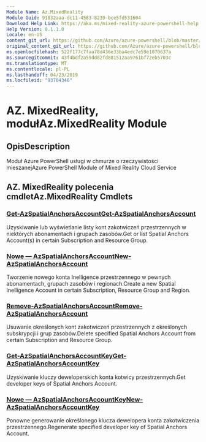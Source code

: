 ```yaml
---
Module Name: Az.MixedReality
Module Guid: 91832aaa-dc11-4583-8239-bce5fd531604
Download Help Link: https://aka.ms/mixed-reality-azure-powershell-help
Help Version: 0.1.1.0
Locale: en-US
content_git_url: https://github.com/Azure/azure-powershell/blob/master/src/MixedReality/MixedReality/help/Az.MixedReality.md
original_content_git_url: https://github.com/Azure/azure-powershell/blob/master/src/MixedReality/MixedReality/help/Az.MixedReality.md
ms.openlocfilehash: 522f177c7faa78d436e33ba4edc7e59e1070637a
ms.sourcegitcommit: 43f4bdf2a59dd82fd881512aa9761bf72eb5703c
ms.translationtype: MT
ms.contentlocale: pl-PL
ms.lasthandoff: 04/23/2019
ms.locfileid: "93704346"
---
```

# <span data-ttu-id="53235-101">AZ. MixedReality, moduł</span><span class="sxs-lookup"><span data-stu-id="53235-101">Az.MixedReality Module</span></span>
## <span data-ttu-id="53235-102">Opis</span><span class="sxs-lookup"><span data-stu-id="53235-102">Description</span></span>
<span data-ttu-id="53235-103">Moduł Azure PowerShell usługi w chmurze o rzeczywistości mieszanej</span><span class="sxs-lookup"><span data-stu-id="53235-103">Azure PowerShell Module of Mixed Reality Cloud Service</span></span>

## <span data-ttu-id="53235-104">AZ. MixedReality polecenia cmdlet</span><span class="sxs-lookup"><span data-stu-id="53235-104">Az.MixedReality Cmdlets</span></span>
### [<span data-ttu-id="53235-105">Get-AzSpatialAnchorsAccount</span><span class="sxs-lookup"><span data-stu-id="53235-105">Get-AzSpatialAnchorsAccount</span></span>](Get-AzSpatialAnchorsAccount.md)
<span data-ttu-id="53235-106">Uzyskiwanie lub wyświetlanie listy kont zakotwiczeń przestrzennych w niektórych abonamentach i grupach zasobów.</span><span class="sxs-lookup"><span data-stu-id="53235-106">Get or list Spatial Anchors Account(s) in certain Subscription and Resource Group.</span></span>

### [<span data-ttu-id="53235-107">Nowe — AzSpatialAnchorsAccount</span><span class="sxs-lookup"><span data-stu-id="53235-107">New-AzSpatialAnchorsAccount</span></span>](New-AzSpatialAnchorsAccount.md)
<span data-ttu-id="53235-108">Tworzenie nowego konta Inelligence przestrzennego w pewnych abonamentach, grupach zasobów i regionach.</span><span class="sxs-lookup"><span data-stu-id="53235-108">Create a new Spatial Inelligence Account in certain Subscription, Resource Group and Region.</span></span>

### [<span data-ttu-id="53235-109">Remove-AzSpatialAnchorsAccount</span><span class="sxs-lookup"><span data-stu-id="53235-109">Remove-AzSpatialAnchorsAccount</span></span>](Remove-AzSpatialAnchorsAccount.md)
<span data-ttu-id="53235-110">Usuwanie określonych kont zakotwiczeń przestrzennych z określonych subskrypcji i grup zasobów.</span><span class="sxs-lookup"><span data-stu-id="53235-110">Delete specified Spatial Anchors Account from certain Subscription and Resource Group.</span></span>

### [<span data-ttu-id="53235-111">Get-AzSpatialAnchorsAccountKey</span><span class="sxs-lookup"><span data-stu-id="53235-111">Get-AzSpatialAnchorsAccountKey</span></span>](Get-AzSpatialAnchorsAccountKey.md)
<span data-ttu-id="53235-112">Uzyskiwanie kluczy deweloperskich konta kotwicy przestrzennych.</span><span class="sxs-lookup"><span data-stu-id="53235-112">Get developer keys of Spatial Anchors Account.</span></span>

### [<span data-ttu-id="53235-113">Nowe — AzSpatialAnchorsAccountKey</span><span class="sxs-lookup"><span data-stu-id="53235-113">New-AzSpatialAnchorsAccountKey</span></span>](New-AzSpatialAnchorsAccountKey.md)
<span data-ttu-id="53235-114">Ponowne generowanie określonego klucza dewelopera konta zakotwiczenia przestrzennego.</span><span class="sxs-lookup"><span data-stu-id="53235-114">Regenerate specified developer key of Spatial Anchors Account.</span></span>